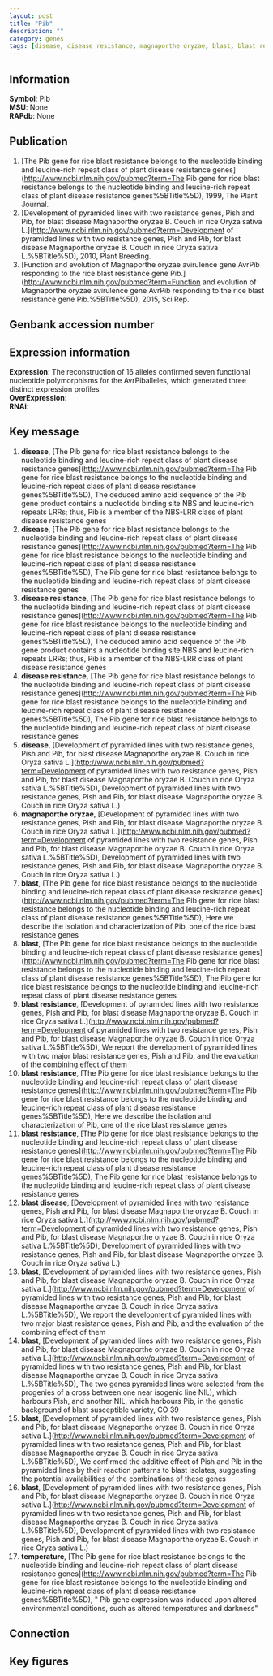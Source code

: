 ```yaml
---
layout: post
title: "Pib"
description: ""
category: genes
tags: [disease, disease resistance, magnaporthe oryzae, blast, blast resistance, blast disease, temperature]
---
```


## Information
__Symbol__: Pib  
__MSU__: None  
__RAPdb__: None  

## Publication
1. [The Pib gene for rice blast resistance belongs to the nucleotide binding and leucine-rich repeat class of plant disease resistance genes](http://www.ncbi.nlm.nih.gov/pubmed?term=The Pib gene for rice blast resistance belongs to the nucleotide binding and leucine-rich repeat class of plant disease resistance genes%5BTitle%5D), 1999, The Plant Journal.
2. [Development of pyramided lines with two resistance genes, Pish and Pib, for blast disease Magnaporthe oryzae B. Couch in rice Oryza sativa L.](http://www.ncbi.nlm.nih.gov/pubmed?term=Development of pyramided lines with two resistance genes, Pish and Pib, for blast disease Magnaporthe oryzae B. Couch in rice Oryza sativa L.%5BTitle%5D), 2010, Plant Breeding.
3. [Function and evolution of Magnaporthe oryzae avirulence gene AvrPib responding to the rice blast resistance gene Pib.](http://www.ncbi.nlm.nih.gov/pubmed?term=Function and evolution of Magnaporthe oryzae avirulence gene AvrPib responding to the rice blast resistance gene Pib.%5BTitle%5D), 2015, Sci Rep.

## Genbank accession number

## Expression information
__Expression__: The reconstruction of 16 alleles confirmed seven functional nucleotide polymorphisms for the AvrPiballeles, which generated three distinct expression profiles  
__OverExpression__:  
__RNAi__:  

## Key message
1. __disease__, [The Pib gene for rice blast resistance belongs to the nucleotide binding and leucine-rich repeat class of plant disease resistance genes](http://www.ncbi.nlm.nih.gov/pubmed?term=The Pib gene for rice blast resistance belongs to the nucleotide binding and leucine-rich repeat class of plant disease resistance genes%5BTitle%5D),  The deduced amino acid sequence of the Pib gene product contains a nucleotide binding site NBS and leucine-rich repeats LRRs; thus, Pib is a member of the NBS-LRR class of plant disease resistance genes
2. __disease__, [The Pib gene for rice blast resistance belongs to the nucleotide binding and leucine-rich repeat class of plant disease resistance genes](http://www.ncbi.nlm.nih.gov/pubmed?term=The Pib gene for rice blast resistance belongs to the nucleotide binding and leucine-rich repeat class of plant disease resistance genes%5BTitle%5D), The Pib gene for rice blast resistance belongs to the nucleotide binding and leucine-rich repeat class of plant disease resistance genes
3. __disease resistance__, [The Pib gene for rice blast resistance belongs to the nucleotide binding and leucine-rich repeat class of plant disease resistance genes](http://www.ncbi.nlm.nih.gov/pubmed?term=The Pib gene for rice blast resistance belongs to the nucleotide binding and leucine-rich repeat class of plant disease resistance genes%5BTitle%5D),  The deduced amino acid sequence of the Pib gene product contains a nucleotide binding site NBS and leucine-rich repeats LRRs; thus, Pib is a member of the NBS-LRR class of plant disease resistance genes
4. __disease resistance__, [The Pib gene for rice blast resistance belongs to the nucleotide binding and leucine-rich repeat class of plant disease resistance genes](http://www.ncbi.nlm.nih.gov/pubmed?term=The Pib gene for rice blast resistance belongs to the nucleotide binding and leucine-rich repeat class of plant disease resistance genes%5BTitle%5D), The Pib gene for rice blast resistance belongs to the nucleotide binding and leucine-rich repeat class of plant disease resistance genes
5. __disease__, [Development of pyramided lines with two resistance genes, Pish and Pib, for blast disease Magnaporthe oryzae B. Couch in rice Oryza sativa L.](http://www.ncbi.nlm.nih.gov/pubmed?term=Development of pyramided lines with two resistance genes, Pish and Pib, for blast disease Magnaporthe oryzae B. Couch in rice Oryza sativa L.%5BTitle%5D), Development of pyramided lines with two resistance genes, Pish and Pib, for blast disease Magnaporthe oryzae B. Couch in rice Oryza sativa L.)  
6. __magnaporthe oryzae__, [Development of pyramided lines with two resistance genes, Pish and Pib, for blast disease Magnaporthe oryzae B. Couch in rice Oryza sativa L.](http://www.ncbi.nlm.nih.gov/pubmed?term=Development of pyramided lines with two resistance genes, Pish and Pib, for blast disease Magnaporthe oryzae B. Couch in rice Oryza sativa L.%5BTitle%5D), Development of pyramided lines with two resistance genes, Pish and Pib, for blast disease Magnaporthe oryzae B. Couch in rice Oryza sativa L.)  
7. __blast__, [The Pib gene for rice blast resistance belongs to the nucleotide binding and leucine-rich repeat class of plant disease resistance genes](http://www.ncbi.nlm.nih.gov/pubmed?term=The Pib gene for rice blast resistance belongs to the nucleotide binding and leucine-rich repeat class of plant disease resistance genes%5BTitle%5D),  Here we describe the isolation and characterization of Pib, one of the rice blast resistance genes
8. __blast__, [The Pib gene for rice blast resistance belongs to the nucleotide binding and leucine-rich repeat class of plant disease resistance genes](http://www.ncbi.nlm.nih.gov/pubmed?term=The Pib gene for rice blast resistance belongs to the nucleotide binding and leucine-rich repeat class of plant disease resistance genes%5BTitle%5D), The Pib gene for rice blast resistance belongs to the nucleotide binding and leucine-rich repeat class of plant disease resistance genes
9. __blast resistance__, [Development of pyramided lines with two resistance genes, Pish and Pib, for blast disease Magnaporthe oryzae B. Couch in rice Oryza sativa L.](http://www.ncbi.nlm.nih.gov/pubmed?term=Development of pyramided lines with two resistance genes, Pish and Pib, for blast disease Magnaporthe oryzae B. Couch in rice Oryza sativa L.%5BTitle%5D),  We report the development of pyramided lines with two major blast resistance genes, Pish and Pib, and the evaluation of the combining effect of them
10. __blast resistance__, [The Pib gene for rice blast resistance belongs to the nucleotide binding and leucine-rich repeat class of plant disease resistance genes](http://www.ncbi.nlm.nih.gov/pubmed?term=The Pib gene for rice blast resistance belongs to the nucleotide binding and leucine-rich repeat class of plant disease resistance genes%5BTitle%5D),  Here we describe the isolation and characterization of Pib, one of the rice blast resistance genes
11. __blast resistance__, [The Pib gene for rice blast resistance belongs to the nucleotide binding and leucine-rich repeat class of plant disease resistance genes](http://www.ncbi.nlm.nih.gov/pubmed?term=The Pib gene for rice blast resistance belongs to the nucleotide binding and leucine-rich repeat class of plant disease resistance genes%5BTitle%5D), The Pib gene for rice blast resistance belongs to the nucleotide binding and leucine-rich repeat class of plant disease resistance genes
12. __blast disease__, [Development of pyramided lines with two resistance genes, Pish and Pib, for blast disease Magnaporthe oryzae B. Couch in rice Oryza sativa L.](http://www.ncbi.nlm.nih.gov/pubmed?term=Development of pyramided lines with two resistance genes, Pish and Pib, for blast disease Magnaporthe oryzae B. Couch in rice Oryza sativa L.%5BTitle%5D), Development of pyramided lines with two resistance genes, Pish and Pib, for blast disease Magnaporthe oryzae B. Couch in rice Oryza sativa L.)  
13. __blast__, [Development of pyramided lines with two resistance genes, Pish and Pib, for blast disease Magnaporthe oryzae B. Couch in rice Oryza sativa L.](http://www.ncbi.nlm.nih.gov/pubmed?term=Development of pyramided lines with two resistance genes, Pish and Pib, for blast disease Magnaporthe oryzae B. Couch in rice Oryza sativa L.%5BTitle%5D),  We report the development of pyramided lines with two major blast resistance genes, Pish and Pib, and the evaluation of the combining effect of them
14. __blast__, [Development of pyramided lines with two resistance genes, Pish and Pib, for blast disease Magnaporthe oryzae B. Couch in rice Oryza sativa L.](http://www.ncbi.nlm.nih.gov/pubmed?term=Development of pyramided lines with two resistance genes, Pish and Pib, for blast disease Magnaporthe oryzae B. Couch in rice Oryza sativa L.%5BTitle%5D),  The two genes pyramided lines were selected from the progenies of a cross between one near isogenic line NIL), which harbours Pish, and another NIL, which harbours Pib, in the genetic background of blast susceptible variety, CO 39
15. __blast__, [Development of pyramided lines with two resistance genes, Pish and Pib, for blast disease Magnaporthe oryzae B. Couch in rice Oryza sativa L.](http://www.ncbi.nlm.nih.gov/pubmed?term=Development of pyramided lines with two resistance genes, Pish and Pib, for blast disease Magnaporthe oryzae B. Couch in rice Oryza sativa L.%5BTitle%5D),  We confirmed the additive effect of Pish and Pib in the pyramided lines by their reaction patterns to blast isolates, suggesting the potential availabilities of the combinations of these genes
16. __blast__, [Development of pyramided lines with two resistance genes, Pish and Pib, for blast disease Magnaporthe oryzae B. Couch in rice Oryza sativa L.](http://www.ncbi.nlm.nih.gov/pubmed?term=Development of pyramided lines with two resistance genes, Pish and Pib, for blast disease Magnaporthe oryzae B. Couch in rice Oryza sativa L.%5BTitle%5D), Development of pyramided lines with two resistance genes, Pish and Pib, for blast disease Magnaporthe oryzae B. Couch in rice Oryza sativa L.)  
17. __temperature__, [The Pib gene for rice blast resistance belongs to the nucleotide binding and leucine-rich repeat class of plant disease resistance genes](http://www.ncbi.nlm.nih.gov/pubmed?term=The Pib gene for rice blast resistance belongs to the nucleotide binding and leucine-rich repeat class of plant disease resistance genes%5BTitle%5D), " Pib gene expression was induced upon altered environmental conditions, such as altered temperatures and darkness"

## Connection

## Key figures



